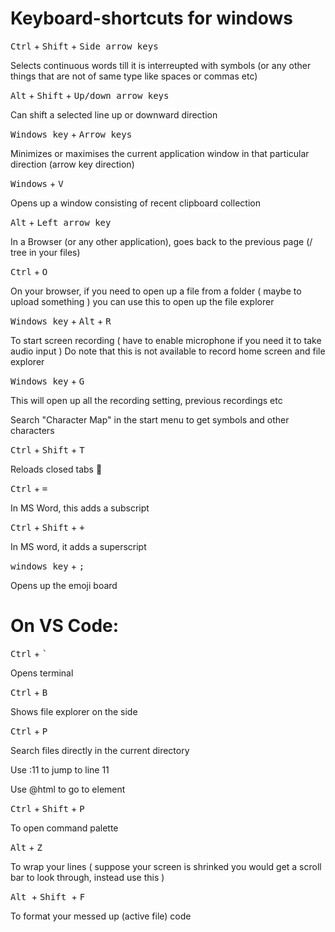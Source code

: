 # Keyboard-shortcuts for windows

<kbd>Ctrl</kbd> + <kbd>Shift</kbd> + <kbd>Side arrow keys</kbd>

Selects continuous words till it is interreupted with symbols (or any other things that are not of same type like spaces or commas etc)


<kbd>Alt</kbd> + <kbd>Shift</kbd> + <kbd>Up/down arrow keys</kbd>

Can shift a selected line up or downward direction


<kbd>Windows key</kbd> + <kbd>Arrow keys</kbd>

Minimizes or maximises the current application window in that particular direction (arrow key direction)


<kbd>Windows</kbd> + <kbd> V </kbd>

Opens up a window consisting of recent clipboard collection


<kbd>Alt</kbd> + <kbd> Left arrow key </kbd>

In a Browser (or any other application), goes back to the previous page (/ tree in your files)


<kbd> Ctrl</kbd> + <kbd>O</kbd>

On your browser, if you need to open up a file from a folder ( maybe to upload something ) you can use this to open up the file explorer


<kbd>Windows key</kbd> + <kbd>Alt</kbd> + <kbd>R</kbd>

To start screen recording ( have to enable microphone if you need it to take audio input ) 
Do note that this is not available to record home screen and file explorer

<kbd>Windows key</kbd> + <kbd> G</kbd>

This will open up all the recording setting, previous recordings etc


Search "Character Map" in the start menu to get symbols and other characters 


<kbd>Ctrl</kbd> + <kbd>Shift</kbd> + <kbd>T</kbd>

Reloads closed tabs 💙


<kbd>Ctrl</kbd> + <kbd>=</kbd>

In MS Word, this adds a subscript


<kbd>Ctrl</kbd> + <kbd>Shift</kbd> + <kbd> + </kbd>

In MS word, it adds a superscript


<kbd>windows key</kbd> + <kbd> ; </kbd>

Opens up the emoji board

# On VS Code:
<kbd>Ctrl</kbd> + <kbd>`</kbd>

Opens terminal

<kbd>Ctrl</kbd> + <kbd> B</kbd>

Shows file explorer on the side

<kbd>Ctrl</kbd> + <kbd>P</kbd>

Search files directly in the current directory

Use :11 to jump to line 11

Use @html to go to element

<kbd> Ctrl</kbd> + <kbd>Shift</kbd> + <kbd> P</kbd>

To open command palette

<kbd>Alt</kbd> + <kbd>Z</kbd>

To wrap your lines ( suppose your screen is shrinked you would get a scroll bar to look through, instead use this )

<kbd> Alt </kbd> + <kbd> Shift </kbd> + <kbd> F </kbd>

To format your messed up (active file) code
